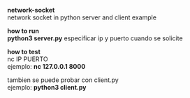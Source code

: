 **network-socket**  
network socket in python server and client example
  
  
**how to run**  
**python3 server.py** 
especificar ip y puerto cuando se solicite  
  
**how to test**  
nc IP PUERTO  
ejemplo:  **nc 127.0.0.1 8000**  
  
tambien se puede probar con client.py  
ejemplo:  **python3 client.py**
